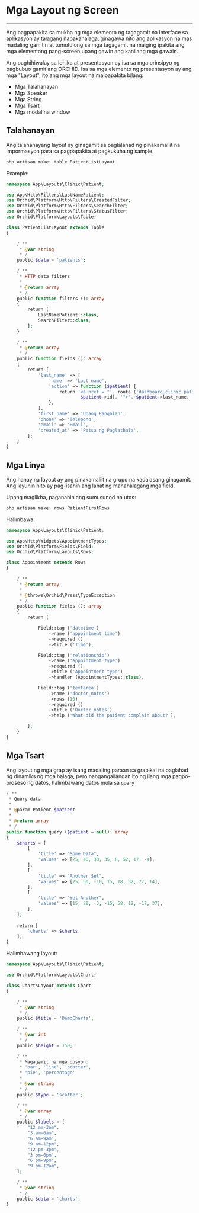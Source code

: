 # Mga Layout ng Screen
----------

Ang pagpapakita sa mukha ng mga elemento ng tagagamit na interface sa aplikasyon ay talagang napakahalaga, ginagawa nito ang aplikasyon
na mas madaling gamitin at tumutulong sa mga tagagamit na maiging ipakita ang mga elementong pang-screen upang gawin ang kanilang mga gawain.


Ang paghihiwalay sa lohika at presentasyon ay isa sa mga prinsipyo ng pagbubuo gamit ang ORCHID.
Isa sa mga elemento ng presentasyon ay ang mga "Layout", ito ang mga layout na maipapakita bilang:
- Mga Talahanayan
- Mga Speaker
- Mga String
- Mga Tsart
- Mga modal na window



## Talahanayan

Ang talahanayang layout ay ginagamit sa paglalahad ng pinakamaliit na impormasyon para sa pagpapakita at pagkukuha ng sample.

```php
php artisan make: table PatientListLayout
```

Example:
```php
namespace App\Layouts\Clinic\Patient;

use App\Http\Filters\LastNamePatient;
use Orchid\Platform\Http\Filters\CreatedFilter;
use Orchid\Platform\Http\Filters\SearchFilter;
use Orchid\Platform\Http\Filters\StatusFilter;
use Orchid\Platform\Layouts\Table;

class PatientListLayout extends Table
{

    / **
     * @var string
     * /
    public $data = 'patients';

    / **
     * HTTP data filters
     *
     * @return array
     * /
    public function filters (): array
    {
        return [
            LastNamePatient::class,
            SearchFilter::class,
        ];
    }

    / **
     * @return array
     * /
    public function fields (): array
    {
        return [
            'last_name' => [
                'name' => 'Last name',
                'action' => function ($patient) {
                    return '<a href = "'. route ('dashboard.clinic.patient.edit',
                            $patient->id). '">'. $patient->last_name. '</a>';
                },
            ],
            'first_name' => 'Unang Pangalan',
            'phone' => 'Telepono',
            'email' => 'Email',
            'created_at' => 'Petsa ng Paglathala',
        ];
    }
}
```

## Mga Linya

Ang hanay na layout ay ang pinakamaliit na grupo na kadalasang ginagamit.
Ang layunin nito ay pag-isahin ang lahat ng mahahalagang mga field.

Upang maglikha, paganahin ang sumusunod na utos:
```php
php artisan make: rows PatientFirstRows
```

Halimbawa:
```php
namespace App\Layouts\Clinic\Patient;

use App\Http\Widgets\AppointmentTypes;
use Orchid\Platform\Fields\Field;
use Orchid\Platform\Layouts\Rows;

class Appointment extends Rows
{

    / **
     * @return array
     *
     * @throws\Orchid\Press\TypeException
     * /
    public function fields (): array
    {
        return [

            Field::tag ('datetime')
                ->name ('appointment_time')
                ->required ()
                ->title ('Time'),

            Field::tag ('relationship')
                ->name ('appointment_type')
                ->required ()
                ->title ('Appointment type')
                ->handler (AppointmentTypes::class),

            Field::tag ('textarea')
                ->name ('doctor_notes')
                ->rows (10)
                ->required ()
                ->title ('Doctor notes')
                ->help ('What did the patient complain about?'),

        ];
    }
}
```


## Mga Tsart

Ang layout ng mga grap ay isang madaling paraan sa grapikal na paglahad ng dinamiks ng mga halaga, pero nangangailangan ito ng ilang mga
pagpo-proseso ng datos, halimbawang datos mula sa `query`

```php
/ **
 * Query data
 *
 * @param Patient $patient
 *
 * @return array
 * /
public function query ($patient = null): array
{
    $charts = [
        [
            'title' => "Some Data",
            'values' => [25, 40, 30, 35, 8, 52, 17, -4],
        ],
        [
            'title' => "Another Set",
            'values' => [25, 50, -10, 15, 18, 32, 27, 14],
        ],
        [
            'title' => "Yet Another",
            'values' => [15, 20, -3, -15, 58, 12, -17, 37],
        ],
    ];
    
    return [
        'charts' => $charts,
    ];
}
```


Halimbawang layout:
```php
namespace App\Layouts\Clinic\Patient;

use Orchid\Platform\Layouts\Chart;

class ChartsLayout extends Chart
{

    / **
     * @var string
     * /
    public $title = 'DemoCharts';

    / **
     * @var int
     * /
    public $height = 150;

    / **
     * Magagamit na mga opsyon:
     * 'bar', 'line', 'scatter',
     * 'pie', 'percentage'
     *
     * @var string
     * /
    public $type = 'scatter';

    / **
     * @var array
     * /
    public $labels = [
        "12 am-3am",
        "3 am-6am",
        "6 am-9am",
        "9 am-12pm",
        "12 pm-3pm",
        "3 pm-6pm",
        "6 pm-9pm",
        "9 pm-12am",
    ];

    / **
     * @var string
     * /
    public $data = 'charts';
}
```
